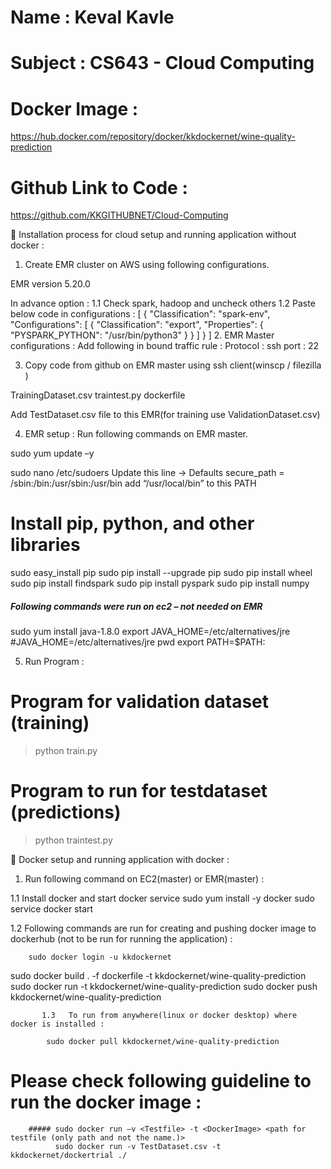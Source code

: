 # Name : Keval Kavle
# Subject : CS643 - Cloud Computing


# Docker Image : 
https://hub.docker.com/repository/docker/kkdockernet/wine-quality-prediction


# Github Link to Code : 
https://github.com/KKGITHUBNET/Cloud-Computing




	Installation process for cloud setup and running application without docker :

1.	Create EMR cluster on AWS using following configurations.

EMR version 5.20.0

In advance option : 
1.1	Check spark, hadoop and uncheck others
1.2 Paste below code in configurations :
[
  {
     "Classification": "spark-env",
     "Configurations": [
       {
         "Classification": "export",
         "Properties": {
            "PYSPARK_PYTHON": "/usr/bin/python3"
          }
       }
    ]
  }
]
2.	EMR Master configurations :
    	Add following in bound traffic rule :
Protocol : ssh  port : 22



3.	Copy code from github on EMR master using ssh client(winscp / filezilla )

TrainingDataset.csv
traintest.py
dockerfile

Add TestDataset.csv file to this EMR(for training use ValidationDataset.csv)

4.	EMR setup : 
Run following commands on EMR master.

sudo yum update –y

sudo nano /etc/sudoers
Update this line -> Defaults    secure_path = /sbin:/bin:/usr/sbin:/usr/bin
add “/usr/local/bin” to this PATH

# Install pip, python, and other libraries

sudo easy_install pip
sudo pip install --upgrade pip
sudo pip install wheel
sudo pip install findspark
sudo pip install pyspark
sudo pip install numpy



##### Following commands were run on ec2 – not needed on EMR ##### 
 sudo yum install java-1.8.0
 export JAVA_HOME=/etc/alternatives/jre
 #JAVA_HOME=/etc/alternatives/jre
 pwd
 export PATH=$PATH:<pwd>



5.	Run Program : 

# Program for validation dataset  (training)
>  python train.py
# Program to run for testdataset  (predictions)
>  python traintest.py





	Docker setup and running application with docker :

1.	Run following command on EC2(master) or EMR(master) : 

1.1   Install docker and start docker service
sudo yum install -y docker
sudo service docker start

1.2	  Following commands are run for creating and pushing docker image to 
  dockerhub (not to be run for running the application) : 

		sudo docker login -u kkdockernet
sudo docker build . -f dockerfile -t kkdockernet/wine-quality-prediction
sudo docker run -t kkdockernet/wine-quality-prediction
sudo docker push  kkdockernet/wine-quality-prediction


	       1.3   To run from anywhere(linux or docker desktop) where docker is installed :
	
			sudo docker pull kkdockernet/wine-quality-prediction
			
# Please check following guideline to run the docker image :
		##### sudo docker run –v <Testfile> -t <DockerImage> <path for testfile (only path and not the name.)>
		      sudo docker run -v TestDataset.csv -t kkdockernet/dockertrial ./
